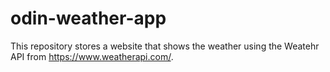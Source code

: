 # odin-weather-app
This repository stores a website that shows the weather using the Weatehr API from https://www.weatherapi.com/.
